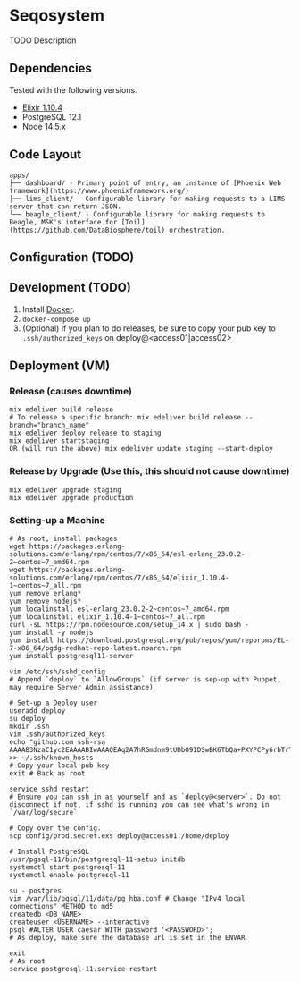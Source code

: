 # Seqosystem
TODO Description

## Dependencies
Tested with the following versions.
* [Elixir 1.10.4](https://elixir-lang.org/)
* PostgreSQL 12.1
* Node 14.5.x

## Code Layout
```
apps/
├── dashboard/ - Primary point of entry, an instance of [Phoenix Web framework](https://www.phoenixframework.org/)
├── lims_client/ - Configurable library for making requests to a LIMS server that can return JSON.
└── beagle_client/ - Configurable library for making requests to Beagle, MSK's interface for [Toil](https://github.com/DataBiosphere/toil) orchestration.
```

## Configuration (TODO)
## Development (TODO)
1. Install [Docker](https://docs.docker.com/compose/install/).
2. `docker-compose up`
3. (Optional) If you plan to do releases, be sure to copy your pub key to `.ssh/authorized_keys` on deploy@<access01|access02>

## Deployment (VM)
### Release (causes downtime)
```
mix edeliver build release
# To release a specific branch: mix edeliver build release --branch="branch_name"
mix edeliver deploy release to staging
mix edeliver startstaging 
OR (will run the above) mix edeliver update staging --start-deploy
```

### Release by Upgrade (Use this, this should not cause downtime)
```
mix edeliver upgrade staging
mix edeliver upgrade production
```

### Setting-up a Machine
```
# As root, install packages
wget https://packages.erlang-solutions.com/erlang/rpm/centos/7/x86_64/esl-erlang_23.0.2-2~centos~7_amd64.rpm
wget https://packages.erlang-solutions.com/erlang/rpm/centos/7/x86_64/elixir_1.10.4-1~centos~7_all.rpm
yum remove erlang*
yum remove nodejs*
yum localinstall esl-erlang_23.0.2-2~centos~7_amd64.rpm
yum localinstall elixir_1.10.4-1~centos~7_all.rpm
curl -sL https://rpm.nodesource.com/setup_14.x | sudo bash -
yum install -y nodejs
yum install https://download.postgresql.org/pub/repos/yum/reporpms/EL-7-x86_64/pgdg-redhat-repo-latest.noarch.rpm
yum install postgresql11-server

vim /etc/ssh/sshd_config
# Append `deploy` to `AllowGroups` (if server is sep-up with Puppet, may require Server Admin assistance)

# Set-up a Deploy user
useradd deploy
su deploy
mkdir .ssh
vim .ssh/authorized_keys
echo "github.com ssh-rsa AAAAB3NzaC1yc2EAAAABIwAAAQEAq2A7hRGmdnm9tUDbO9IDSwBK6TbQa+PXYPCPy6rbTrTtw7PHkccKrpp0yVhp5HdEIcKr6pLlVDBfOLX9QUsyCOV0wzfjIJNlGEYsdlLJizHhbn2mUjvSAHQqZETYP81eFzLQNnPHt4EVVUh7VfDESU84KezmD5QlWpXLmvU31/yMf+Se8xhHTvKSCZIFImWwoG6mbUoWf9nzpIoaSjB+weqqUUmpaaasXVal72J+UX2B+2RPW3RcT0eOzQgqlJL3RKrTJvdsjE3JEAvGq3lGHSZXy28G3skua2SmVi/w4yCE6gbODqnTWlg7+wC604ydGXA8VJiS5ap43JXiUFFAaQ==" >> ~/.ssh/known_hosts
# Copy your local pub key
exit # Back as root

service sshd restart
# Ensure you can ssh in as yourself and as `deploy@<server>`. Do not disconnect if not, if sshd is running you can see what's wrong in `/var/log/secure`

# Copy over the config.
scp config/prod.secret.exs deploy@access01:/home/deploy

# Install PostgreSQL
/usr/pgsql-11/bin/postgresql-11-setup initdb
systemctl start postgresql-11
systemctl enable postgresql-11

su - postgres
vim /var/lib/pgsql/11/data/pg_hba.conf # Change "IPv4 local connections" METHOD to md5
createdb <DB_NAME>
createuser <USERNAME> --interactive
psql #ALTER USER caesar WITH password '<PASSWORD>';
# As deploy, make sure the database url is set in the ENVAR

exit
# As root
service postgresql-11.service restart


